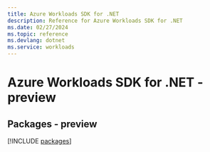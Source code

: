 ```yaml
---
title: Azure Workloads SDK for .NET
description: Reference for Azure Workloads SDK for .NET
ms.date: 02/27/2024
ms.topic: reference
ms.devlang: dotnet
ms.service: workloads
---
```

# Azure Workloads SDK for .NET - preview
## Packages - preview
[!INCLUDE [packages](workloads-index.md)]